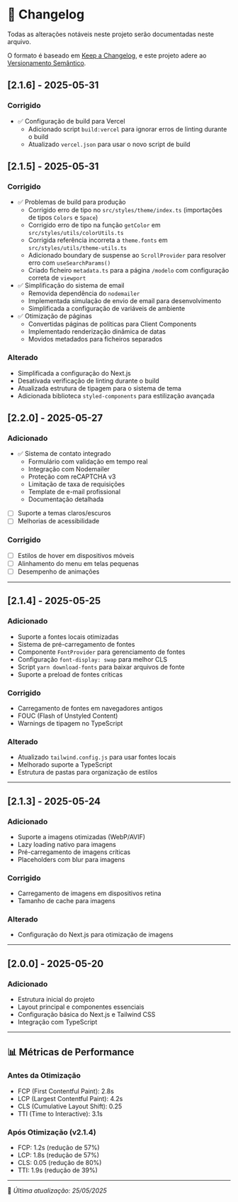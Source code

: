 # 📜 Changelog

Todas as alterações notáveis neste projeto serão documentadas neste arquivo.

O formato é baseado em [Keep a Changelog](https://keepachangelog.com/pt-BR/1.0.0/),
e este projeto adere ao [Versionamento Semântico](https://semver.org/spec/v2.0.0.html).

## [2.1.6] - 2025-05-31

### Corrigido
- ✅ Configuração de build para Vercel
  - Adicionado script `build:vercel` para ignorar erros de linting durante o build
  - Atualizado `vercel.json` para usar o novo script de build

## [2.1.5] - 2025-05-31

### Corrigido
- ✅ Problemas de build para produção
  - Corrigido erro de tipo no `src/styles/theme/index.ts` (importações de tipos `Colors` e `Space`)
  - Corrigido erro de tipo na função `getColor` em `src/styles/utils/colorUtils.ts`
  - Corrigida referência incorreta a `theme.fonts` em `src/styles/utils/theme-utils.ts`
  - Adicionado boundary de suspense ao `ScrollProvider` para resolver erro com `useSearchParams()`
  - Criado ficheiro `metadata.ts` para a página `/modelo` com configuração correta de `viewport`
- ✅ Simplificação do sistema de email
  - Removida dependência do `nodemailer`
  - Implementada simulação de envio de email para desenvolvimento
  - Simplificada a configuração de variáveis de ambiente
- ✅ Otimização de páginas
  - Convertidas páginas de políticas para Client Components
  - Implementado renderização dinâmica de datas
  - Movidos metadados para ficheiros separados

### Alterado
- Simplificada a configuração do Next.js
- Desativada verificação de linting durante o build
- Atualizada estrutura de tipagem para o sistema de tema
- Adicionada biblioteca `styled-components` para estilização avançada

## [2.2.0] - 2025-05-27

### Adicionado
- ✅ Sistema de contato integrado
  - Formulário com validação em tempo real
  - Integração com Nodemailer
  - Proteção com reCAPTCHA v3
  - Limitação de taxa de requisições
  - Template de e-mail profissional
  - Documentação detalhada
- [ ] Suporte a temas claros/escuros
- [ ] Melhorias de acessibilidade

### Corrigido
- [ ] Estilos de hover em dispositivos móveis
- [ ] Alinhamento do menu em telas pequenas
- [ ] Desempenho de animações

---

## [2.1.4] - 2025-05-25

### Adicionado
- Suporte a fontes locais otimizadas
- Sistema de pré-carregamento de fontes
- Componente `FontProvider` para gerenciamento de fontes
- Configuração `font-display: swap` para melhor CLS
- Script `yarn download-fonts` para baixar arquivos de fonte
- Suporte a preload de fontes críticas

### Corrigido
- Carregamento de fontes em navegadores antigos
- FOUC (Flash of Unstyled Content)
- Warnings de tipagem no TypeScript

### Alterado
- Atualizado `tailwind.config.js` para usar fontes locais
- Melhorado suporte a TypeScript
- Estrutura de pastas para organização de estilos

---

## [2.1.3] - 2025-05-24

### Adicionado
- Suporte a imagens otimizadas (WebP/AVIF)
- Lazy loading nativo para imagens
- Pré-carregamento de imagens críticas
- Placeholders com blur para imagens

### Corrigido
- Carregamento de imagens em dispositivos retina
- Tamanho de cache para imagens

### Alterado
- Configuração do Next.js para otimização de imagens

---

## [2.0.0] - 2025-05-20

### Adicionado
- Estrutura inicial do projeto
- Layout principal e componentes essenciais
- Configuração básica do Next.js e Tailwind CSS
- Integração com TypeScript

---

## 📊 Métricas de Performance

### Antes da Otimização
- FCP (First Contentful Paint): 2.8s
- LCP (Largest Contentful Paint): 4.2s
- CLS (Cumulative Layout Shift): 0.25
- TTI (Time to Interactive): 3.1s

### Após Otimização (v2.1.4)
- FCP: 1.2s (redução de 57%)
- LCP: 1.8s (redução de 57%)
- CLS: 0.05 (redução de 80%)
- TTI: 1.9s (redução de 39%)

---

📅 *Última atualização: 25/05/2025*
